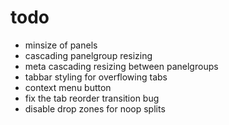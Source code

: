 # todo

- minsize of panels
- cascading panelgroup resizing
- meta cascading resizing between panelgroups
- tabbar styling for overflowing tabs
- context menu button
- fix the tab reorder transition bug
- disable drop zones for noop splits

